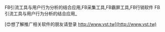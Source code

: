 FB引流工具与用户行为分析的结合应用,FB采集工具,FB霸屏工具,FB行销软件
FB引流工具与用户行为分析的结合应用_

[😍想了解推广相关软件的朋友请登录 http://www.vst.tw](http://www.vst.tw)



